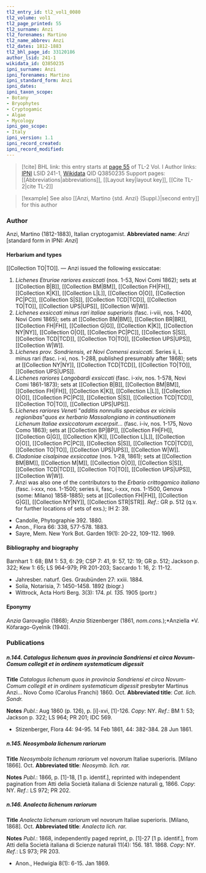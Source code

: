 ```yaml
---
tl2_entry_id: tl2_vol1_0080
tl2_volume: vol1
tl2_page_printed: 55
tl2_surname: Anzi
tl2_forenames: Martino
tl2_name_abbrev: Anzi
tl2_dates: 1812-1883
tl2_bhl_page_id: 33120186
author_lsid: 241-1
wikidata_id: Q3850235
ipni_surname: Anzi
ipni_forenames: Martino
ipni_standard_form: Anzi
ipni_dates: 
ipni_taxon_scope: 
- Botany
- Bryophytes
- Cryptogamic
- Algae
- Mycology
ipni_geo_scope: 
- Italy
ipni_version: 1.1
ipni_record_created: 
ipni_record_modified:
---
```


> [!cite] BHL link: this entry starts at [page 55](https://www.biodiversitylibrary.org/page/33120186) of TL-2 Vol. I
> Author links: [IPNI](https://www.ipni.org/a/241-1) LSID 241-1, [Wikidata](https://www.wikidata.org/wiki/Q3850235) QID Q3850235
> Support pages: [[Abbreviations|abbreviations]], [[Layout key|layout key]], [[Cite TL-2|cite TL-2]]

> [!example] See also [[Anzi, Martino {std. Anzi} (Suppl.)|second entry]] for this author

### Author

Anzi, Martino (1812-1883), Italian cryptogamist. 
**Abbreviated name**: *Anzi* \[standard form in IPNI: *Anzi*\]

#### Herbarium and types

[[Collection TO|TO]]. — Anzi issued the following exsiccatae:
1. *Lichenes Etruriae rariores exsiccati* (nos. 1-53, Novi Comi 1862); sets at [[Collection B|B]], [[Collection BM|BM]], [[Collection FH|FH]], [[Collection K|K]], [[Collection L|L]], [[Collection O|O]], [[Collection PC|PC]], [[Collection S|S]], [[Collection TCD|TCD]], [[Collection TO|TO]], [[Collection UPS|UPS]], [[Collection W|W]].
2. *Lichenes exsiccati minus rari italiae superioris* (fasc. i-viii, nos. 1-400, Novi Comi 1865); sets at [[Collection BM|BM]], [[Collection BR|BR]], [[Collection FH|FH]], [[Collection G|G]], [[Collection K|K]], [[Collection NY|NY]], [[Collection O|O]], [[Collection PC|PC]], [[Collection S|S]], [[Collection TCD|TCD]], [[Collection TO|TO]], [[Collection UPS|UPS]], [[Collection W|W]].
3. *Lichenes prov. Sondriensis, et Novi Comensi exsiccati*. Series ii, L. minus rari (fasc. i-xi, nos. 1-288, published presumably after 1868); sets at [[Collection NY|NY]], [[Collection TCD|TCD]], [[Collection TO|TO]], [[Collection UPS|UPS]].
4. *Lichenes rariores Langobardi exsiccati* (fasc. i-xiv, nos. 1-578, Novi Comi 1861-1873); sets at [[Collection B|B]], [[Collection BM|BM]], [[Collection FH|FH]], [[Collection K|K]], [[Collection L|L]], [[Collection O|O]], [[Collection PC|PC]], [[Collection S|S]], [[Collection TCD|TCD]], [[Collection TO|TO]], [[Collection UPS|UPS]].
5. *Lichenes rariores Veneti* "*additis nonnullis speciebus ex viciniis regionibas*"*quos ex herbario Massalongiano in continuationem Lichenum Italiae exsiccatorum excerpsit*... (fasc. i-iv, nos. 1-175, Novo Como 1863); sets at [[Collection BP|BP]], [[Collection FH|FH]], [[Collection G|G]], [[Collection K|K]], [[Collection L|L]], [[Collection O|O]], [[Collection PC|PC]], [[Collection S|S]], [[Collection TCD|TCD]], [[Collection TO|TO]], [[Collection UPS|UPS]], [[Collection W|W]].
6. *Cladoniae cisalpinae exsiccatae* (nos. 1-28, 1861); sets at [[Collection BM|BM]], [[Collection M|M]], [[Collection O|O]], [[Collection S|S]], [[Collection TCD|TCD]], [[Collection TO|TO]], [[Collection UPS|UPS]], [[Collection W|W]].
7. Anzi was also one of the contributors to the *Erbario crittogamico italiano* (fasc. i-xxx, nos. 1-1500; series ii, fasc, i-xxx, nos. 1-1500, Genova (some: Milano) 1858-1885); sets at [[Collection FH|FH]], [[Collection G|G]], [[Collection NY|NY]], [[Collection STR|STR]].
*Ref*.: GR p. 512 (q.v. for further locations of sets of exs.); IH 2: 39.
- Candolle, Phytographie 392. 1880.
- Anon., Flora 66: 338, 577-578. 1883.
- Sayre, Mem. New York Bot. Garden 19(1): 20-22, 109-112. 1969.

#### Bibliography and biography

Barnhart 1: 68; BM 1: 53, 6: 29; CSP 7: 41, 9: 57, 12: 19; GR p. 512; Jackson p. 322; Kew 1: 65; LS 964-979; PR 201-203; Saccardo 1: 16, 2: 11-12.
- Jahresber. naturf. Ges. Graubünden 27: xxiii. 1884.
- Solía, Notarisia, 7: 1450-1458. 1892 (biogr.)
- Wittrock, Acta Horti Berg. 3(3): 174. *pl. 135.* 1905 (portr.)

#### Eponymy

*Anzia* Garovaglio (1868); *Anzia* Stizenberger (1861, *nom.cons.*);*Anziella *V. Köfarago-Gyelnik (1940).

### Publications

##### n.144. Catalogus lichenum quos in provincia Sondriensi et circa Novum-Comum collegit et in ordinem systematicum digessit

**Title**
*Catalogus lichenum quos in provincia Sondriensi et circa Novum-Comum collegit et in ordinem systematicum digessit* presbyter Martinus Anzi... Novo Como (Carolus Franchi) 1860. Oct.
**Abbreviated title**: *Cat. lich. Sondr.*

**Notes**
*Publ*.: Aug 1860 (p. 126), p. \[i\]-xvi, \[1\]-126. *Copy*: NY.
*Ref*.: BM 1: 53; Jackson p. 322; LS 964; PR 201; IDC 569.
- Stizenberger, Flora 44: 94-95. 14 Feb 1861, 44: 382-384. 28 Jun 1861.

##### n.145. Neosymbola lichenum rariorum

**Title**
*Neosymbola lichenum rariorum* vel novorum Italiae superioris. \[Milano 1866\]. Oct.
**Abbreviated title**: *Neosymb. lich. rar.*

**Notes**
*Publ*.: 1866, p. \[1\]-18, \[1 p. identif.\], reprinted with independent pagination from Atti delia Società italiana di Scienze naturali g, 1866. *Copy*: NY.
*Ref*.: LS 972; PR 202.

##### n.146. Analecta lichenum rariorum

**Title**
*Analecta lichenum rariorum* vel novorum Italiae superioris. \[Milano, 1868\]. Oct.
**Abbreviated title**: *Analecta lich. rar.*

**Notes**
*Publ*.: 1868, independently paged reprint, p. \[1\]-27 \[1 p. identif.\], from Atti della Società italiana di Scienze naturali 11(4): 156. 181. 1868. *Copy*: NY.
*Ref*.: LS 973; PR 203.
- Anon., Hedwigia 8(1): 6-15. Jan 1869.

